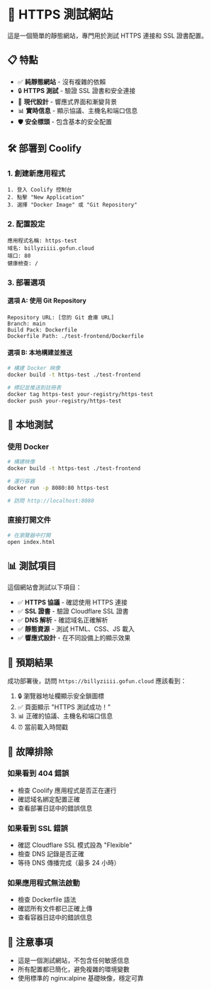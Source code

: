# 🚀 HTTPS 測試網站

這是一個簡單的靜態網站，專門用於測試 HTTPS 連接和 SSL 證書配置。

## 📋 特點

- ✅ **純靜態網站** - 沒有複雜的依賴
- 🔒 **HTTPS 測試** - 驗證 SSL 證書和安全連接
- 🎨 **現代設計** - 響應式界面和漸變背景
- 📊 **實時信息** - 顯示協議、主機名和端口信息
- 🛡️ **安全標頭** - 包含基本的安全配置

## 🛠️ 部署到 Coolify

### 1. 創建新應用程式
```
1. 登入 Coolify 控制台
2. 點擊 "New Application"
3. 選擇 "Docker Image" 或 "Git Repository"
```

### 2. 配置設定
```
應用程式名稱: https-test
域名: billyziiii.gofun.cloud
端口: 80
健康檢查: /
```

### 3. 部署選項

#### 選項 A: 使用 Git Repository
```
Repository URL: [您的 Git 倉庫 URL]
Branch: main
Build Pack: Dockerfile
Dockerfile Path: ./test-frontend/Dockerfile
```

#### 選項 B: 本地構建並推送
```bash
# 構建 Docker 映像
docker build -t https-test ./test-frontend

# 標記並推送到註冊表
docker tag https-test your-registry/https-test
docker push your-registry/https-test
```

## 🔧 本地測試

### 使用 Docker
```bash
# 構建映像
docker build -t https-test ./test-frontend

# 運行容器
docker run -p 8080:80 https-test

# 訪問 http://localhost:8080
```

### 直接打開文件
```bash
# 在瀏覽器中打開
open index.html
```

## 📊 測試項目

這個網站會測試以下項目：

- ✅ **HTTPS 協議** - 確認使用 HTTPS 連接
- ✅ **SSL 證書** - 驗證 Cloudflare SSL 證書
- ✅ **DNS 解析** - 確認域名正確解析
- ✅ **靜態資源** - 測試 HTML、CSS、JS 載入
- ✅ **響應式設計** - 在不同設備上的顯示效果

## 🎯 預期結果

成功部署後，訪問 `https://billyziiii.gofun.cloud` 應該看到：

1. 🔒 瀏覽器地址欄顯示安全鎖圖標
2. ✅ 頁面顯示 "HTTPS 測試成功！"
3. 📊 正確的協議、主機名和端口信息
4. ⏰ 當前載入時間戳

## 🐛 故障排除

### 如果看到 404 錯誤
- 檢查 Coolify 應用程式是否正在運行
- 確認域名綁定配置正確
- 查看部署日誌中的錯誤信息

### 如果看到 SSL 錯誤
- 確認 Cloudflare SSL 模式設為 "Flexible"
- 檢查 DNS 記錄是否正確
- 等待 DNS 傳播完成（最多 24 小時）

### 如果應用程式無法啟動
- 檢查 Dockerfile 語法
- 確認所有文件都已正確上傳
- 查看容器日誌中的錯誤信息

## 📝 注意事項

- 這是一個測試網站，不包含任何敏感信息
- 所有配置都已簡化，避免複雜的環境變數
- 使用標準的 nginx:alpine 基礎映像，穩定可靠